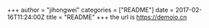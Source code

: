 +++
author = "jihongwei"
categories = ["README"]
date = 2017-02-16T11:24:00Z
title = "README"
+++
the url is https://demoio.cn
